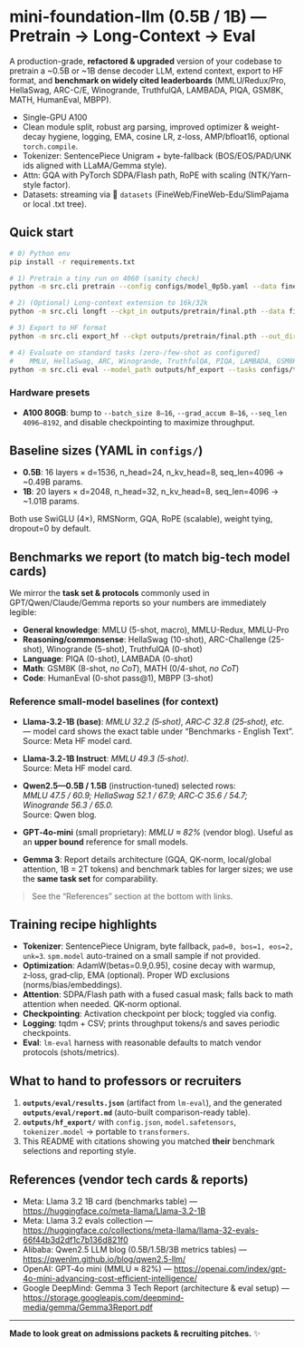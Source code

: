 # mini-foundation-llm (0.5B / 1B) — Pretrain → Long-Context → Eval

A production-grade, **refactored & upgraded** version of your codebase to pretrain a ~0.5B or ~1B dense decoder LLM, extend context, export to HF format, and **benchmark on widely cited leaderboards** (MMLU/Redux/Pro, HellaSwag, ARC-C/E, Winogrande, TruthfulQA, LAMBADA, PIQA, GSM8K, MATH, HumanEval, MBPP).

- Single-GPU A100 
- Clean module split, robust arg parsing, improved optimizer & weight-decay hygiene, logging, EMA, cosine LR, z-loss, AMP/bfloat16, optional `torch.compile`.
- Tokenizer: SentencePiece Unigram + byte-fallback (BOS/EOS/PAD/UNK ids aligned with LLaMA/Gemma style).
- Attn: GQA with PyTorch SDPA/Flash path, RoPE with scaling (NTK/Yarn-style factor).
- Datasets: streaming via 🤗 `datasets` (FineWeb/FineWeb-Edu/SlimPajama or local .txt tree).


## Quick start

```bash
# 0) Python env
pip install -r requirements.txt

# 1) Pretrain a tiny run on 4060 (sanity check)
python -m src.cli pretrain --config configs/model_0p5b.yaml --data fineweb   --tokens 200_000_000 --batch_size 1 --grad_accum 32 --amp --bf16 --compile

# 2) (Optional) Long-context extension to 16k/32k
python -m src.cli longft --ckpt_in outputs/pretrain/final.pth --data fineweb   --seq_len 16384 --batch_size 1 --grad_accum 16 --amp --bf16

# 3) Export to HF format
python -m src.cli export_hf --ckpt outputs/pretrain/final.pth --out_dir outputs/hf_export

# 4) Evaluate on standard tasks (zero-/few-shot as configured)
#    MMLU, HellaSwag, ARC, Winogrande, TruthfulQA, PIQA, LAMBADA, GSM8K, MATH, HumanEval, MBPP
python -m src.cli eval --model_path outputs/hf_export --tasks configs/tasks.txt --limit 0
```

### Hardware presets

- **A100 80GB**: bump to `--batch_size 8–16`, `--grad_accum 8–16`, `--seq_len 4096–8192`, and disable checkpointing to maximize throughput.

## Baseline sizes (YAML in `configs/`)

- **0.5B**: 16 layers × d=1536, n_head=24, n_kv_head=8, seq_len=4096 → ~0.49B params.
- **1B**: 20 layers × d=2048, n_head=32, n_kv_head=8, seq_len=4096 → ~1.01B params.

Both use SwiGLU (4×), RMSNorm, GQA, RoPE (scalable), weight tying, dropout=0 by default.

## Benchmarks we report (to match big-tech model cards)

We mirror the **task set & protocols** commonly used in GPT/Qwen/Claude/Gemma reports so your numbers are immediately legible:

- **General knowledge**: MMLU (5-shot, macro), MMLU-Redux, MMLU-Pro
- **Reasoning/commonsense**: HellaSwag (10-shot), ARC-Challenge (25-shot), Winogrande (5-shot), TruthfulQA (0-shot)
- **Language**: PIQA (0-shot), LAMBADA (0-shot)
- **Math**: GSM8K (8-shot, *no CoT*), MATH (0/4-shot, *no CoT*)
- **Code**: HumanEval (0-shot pass@1), MBPP (3-shot)

### Reference small-model baselines (for context)

- **Llama‑3.2‑1B (base)**: *MMLU 32.2 (5‑shot), ARC‑C 32.8 (25‑shot), etc.* — model card shows the exact table under “Benchmarks - English Text”.  
  Source: Meta HF model card.  
- **Llama‑3.2‑1B Instruct**: *MMLU 49.3 (5‑shot)*.  
  Source: Meta HF model card.

- **Qwen2.5—0.5B / 1.5B** (instruction-tuned) selected rows:  
  *MMLU 47.5 / 60.9; HellaSwag 52.1 / 67.9; ARC‑C 35.6 / 54.7; Winogrande 56.3 / 65.0.*  
  Source: Qwen blog.

- **GPT‑4o‑mini** (small proprietary): *MMLU ≈ 82%* (vendor blog). Useful as an **upper bound** reference for small models.

- **Gemma 3**: Report details architecture (GQA, QK‑norm, local/global attention, 1B = 2T tokens) and benchmark tables for larger sizes; we use the **same task set** for comparability.

> See the “References” section at the bottom with links.

## Training recipe highlights

- **Tokenizer**: SentencePiece Unigram, byte fallback, `pad=0, bos=1, eos=2, unk=3`. `spm.model` auto-trained on a small sample if not provided.
- **Optimization**: AdamW(betas=0.9,0.95), cosine decay with warmup, z‑loss, grad‑clip, EMA (optional). Proper WD exclusions (norms/bias/embeddings).
- **Attention**: SDPA/Flash path with a fused casual mask; falls back to math attention when needed. QK‑norm optional.
- **Checkpointing**: Activation checkpoint per block; toggled via config.
- **Logging**: tqdm + CSV; prints throughput tokens/s and saves periodic checkpoints.
- **Eval**: `lm-eval` harness with reasonable defaults to match vendor protocols (shots/metrics).

## What to hand to professors or recruiters

1. **`outputs/eval/results.json`** (artifact from `lm-eval`), and the generated **`outputs/eval/report.md`** (auto-built comparison-ready table).  
2. **`outputs/hf_export/`** with `config.json`, `model.safetensors`, `tokenizer.model` → portable to `transformers`.  
3. This README with citations showing you matched **their** benchmark selections and reporting style.

## References (vendor tech cards & reports)

- Meta: Llama 3.2 1B card (benchmarks table) — https://huggingface.co/meta-llama/Llama-3.2-1B  
- Meta: Llama 3.2 evals collection — https://huggingface.co/collections/meta-llama/llama-32-evals-66f44b3d2df1c7b136d821f0  
- Alibaba: Qwen2.5 LLM blog (0.5B/1.5B/3B metrics tables) — https://qwenlm.github.io/blog/qwen2.5-llm/  
- OpenAI: GPT‑4o mini (MMLU ≈ 82%) — https://openai.com/index/gpt-4o-mini-advancing-cost-efficient-intelligence/  
- Google DeepMind: Gemma 3 Tech Report (architecture & eval setup) — https://storage.googleapis.com/deepmind-media/gemma/Gemma3Report.pdf

---

**Made to look great on admissions packets & recruiting pitches.** ✨
